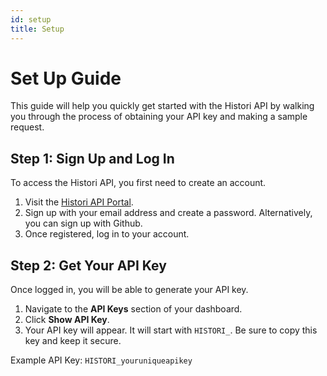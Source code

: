 ```yaml
---
id: setup
title: Setup
---
```


# Set Up Guide

This guide will help you quickly get started with the Histori API by walking you through the process of obtaining your API key and making a sample request.

## Step 1: Sign Up and Log In

To access the Histori API, you first need to create an account.

1. Visit the [Histori API Portal](https://histori.xyz/signup).
2. Sign up with your email address and create a password. Alternatively, you can sign up with Github.
3. Once registered, log in to your account.

## Step 2: Get Your API Key

Once logged in, you will be able to generate your API key.

1. Navigate to the **API Keys** section of your dashboard.
2. Click **Show API Key**.
3. Your API key will appear. It will start with `HISTORI_`. Be sure to copy this key and keep it secure.

Example API Key: `HISTORI_youruniqueapikey`
